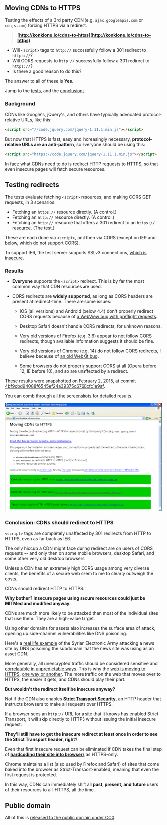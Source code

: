 ## Moving CDNs to HTTPS

Testing the effects of a 3rd party CDN (e.g. `ajax.googleapis.com` or `cdnjs.com`) forcing HTTPS via a redirect.

> **[http://konklone.io/cdns-to-https](http://konklone.io/cdns-to-https)**

* Will `<script>` tags to `http://` successfully follow a 301 redirect to `https://`?
* Will CORS requests to `http://` successfully follow a 301 redirect to `https://`?
* Is there a good reason to do this?

The answer to all of these is **Yes.**

Jump to the [tests](#testing-redirects), and the [conclusions](#conclusion-cdns-should-redirect-to-https).

### Background

CDNs like Google's, jQuery's, and others have typically advocated protocol-relative URLs, like this:

```html
<script src="//code.jquery.com/jquery-1.11.1.min.js"></script>
```

But now that HTTPS is fast, easy and increasingly necessary, **protocol-relative URLs are an anti-pattern**, so everyone should be using this:

```html
<script src="https://code.jquery.com/jquery-1.11.1.min.js"></script>
```

In fact: what CDNs need to do is redirect HTTP requests to HTTPS, so that even insecure pages will fetch secure resources.

## Testing redirects

The tests evaluate fetching `<script>` resources, and making CORS GET requests, in 3 scenarios:

* Fetching an `https://` resource directly. (A control.)
* Fetching an `http://` resource directly. (A control.)
* Fetching an `http://` resource that offers a 301 redirect to an `https://` resource. (The test.)

These are each done via `<script>`, and then via CORS (except on IE9 and below, which do not support CORS).

To support IE6, the test server supports SSLv3 connections, [which is insecure](https://community.qualys.com/blogs/securitylabs/2014/10/15/ssl-3-is-dead-killed-by-the-poodle-attack).

### Results

* **Everyone** supports the `<script>` redirect. This is by far the most common way that CDN resources are used.

* CORS redirects are **widely supported**, as long as CORS headers are present at redirect-time. There are some issues:

  * iOS (all versions) and Android (below 4.4) don't properly redirect CORS requests because of [a WebView bug with preflight requests](http://stackoverflow.com/a/23013964/16075).

  * Desktop Safari doesn't handle CORS redirects, for unknown reasons.

  * Very old versions of Firefox (e.g. 3.6) appear to not follow CORS redirects, though available information suggests it should be fine.

  * Very old versions of Chrome (e.g. 14) do not follow CORS redirects, I believe because of [an old WebKit bug](https://bugs.webkit.org/show_bug.cgi?id=57600).

  * Some browsers do not properly support CORS at all (Opera before 12, IE before 10), and so are unaffected by a redirect.

These results were snapshotted on February 2, 2015, at commit [4bf9cbd94088f6545ef24a39375c6760cfc1e9af](https://github.com/konklone/cdns-to-https/commit/4bf9cbd94088f6545ef24a39375c6760cfc1e9af).

You can comb through [all the screenshots](results/) for detailed results.

![IE6 on Win XP SP3](results/ie6-winxp.png)

### Conclusion: CDNs should redirect to HTTPS

`<script>` tags are completely unaffected by 301 redirects from HTTP to HTTPS, even as far back as IE6.

The only hiccup a CDN might face during redirect are on users of CORS requests -- and only then on some mobile browsers, desktop Safari, and some other very old desktop browsers.

Unless a CDN has an extremely high CORS usage among very diverse clients, the benefits of a secure web seem to me to clearly outweigh the costs.

CDNs should redirect HTTP to HTTPS.

**Why bother? Insecure pages using secure resources could just be MITMed and modified anyway.**

CDNs are much more likely to be attacked than most of the individual sites that use them. They are a high-value target.

Using other domains for assets also increases the surface area of attack, opening up side-channel vulnerabilities like DNS poisoning.

Here's a [real life example](http://www.theregister.co.uk/2014/11/27/syrian_electronic_army_hack_newspaper_sites/) of the Syrian Electronic Army attacking a news site by DNS poisoning the subdomain that the news site was using as an asset CDN.

More generally, all unencrypted traffic should be considered sensitive and [correlatable in unpredictable ways](https://www.propublica.org/article/spy-agencies-probe-angry-birds-and-other-apps-for-personal-data). This is why the [web is moving to HTTPS](https://w3ctag.github.io/web-https/), [one way or another](https://www.chromium.org/Home/chromium-security/marking-http-as-non-secure). The more traffic on the web that moves over to HTTPS, the easier it gets, and CDNs should play their part.

**But wouldn't the redirect itself be insecure anyway?**

Not if the CDN also enables **[Strict Transport Security](https://developer.mozilla.org/en-US/docs/Web/Security/HTTP_strict_transport_security)**, an HTTP header that instructs browsers to make all requests over HTTPS.

If a browser sees an `http://` URL for a site that it knows has enabled Strict Transport, it will skip directly to HTTPS without issuing the initial insecure request.

**They'll still have to get the insecure redirect at least once in order to see the Strict Transport header, right?**

Even that first insecure request can be eliminated if CDN takes the final step of **[hardcoding their site into browsers](https://hstspreload.appspot.com/)** as HTTPS-only.

Chrome maintains a list (also used by Firefox and Safari) of sites that come baked into the browser as Strict-Transport-enabled, meaning that even the first request is protected.

In this way, CDNs can immediately shift all **past, present, and future** users of their resources to all-HTTPS, all the time.

## Public domain

All of this is [released to the public domain under CC0](LICENSE.md).
